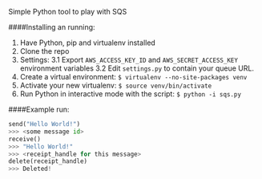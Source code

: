 Simple Python tool to play with SQS

####Installing an running:
1. Have Python, pip and virtualenv installed
21. Clone the repo
3. Settings:
3.1 Export `AWS_ACCESS_KEY_ID` and `AWS_SECRET_ACCESS_KEY` environment variables
3.2 Edit `settings.py` to contain your queue URL.
4. Create a virtual environment:
`$ virtualenv --no-site-packages venv`
5. Activate your new virtualenv:
`$ source venv/bin/activate`
6. Run Python in interactive mode with the script:
`$ python -i sqs.py`


####Example run:

```python
send("Hello World!")
>>> <some message id>
receive()
>>> "Hello World!"
>>> <receipt_handle for this message>
delete(receipt_handle)
>>> Deleted!
```
